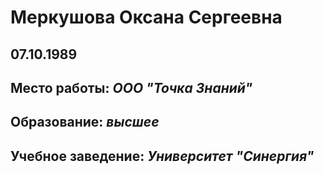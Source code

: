 # **Меркушова Оксана Сергеевна**
## 07.10.1989
## Место работы: _ООО "Точка Знаний"_
## Образование: _высшее_
## Учебное заведение: _Университет "Синергия"_
